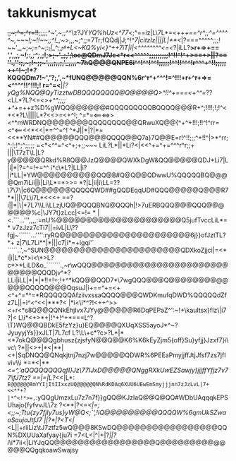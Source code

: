 # takkunismycat

~~,,~;^=;^r=!!,~~;;;;^~',~;;^^\z?JY*YQ%hUz<^77*<;^=\=iz|L\7L*=*<+++==^r^;;^=^^^^
^~,~~~!;~!!~~;;^!_;~*>,,,~;^;;=7Tr;fQQdj|J;^!*^7|citzIz\||||L|**<*|?===^^^^^;;;!
~~'_,~;~;=^~;:~~,~~*|_^;,~~;^~~+L<~KQ%yi<}^++7iT|i|<^^^^^^^^<=<*?|iLL?**>r+=>+==
',',,_;,~!;:,;^;_,;!;~~>;~'_;,';\oo@QDmJ7Jc<*r<<^^^^^;;;;;;;;;!^!!^!^+>==+>||?==
''.,'':;,~;!~;;~',,,;,,;,'_,,,,~7hQ@@@QNPE6i^^!^^!^^!;;;;;!^^!!^^^!r^^^+^!!;;;;;
++^!~~~;!*?KQQQDm7!~','?;,',~*fUNQ@@@@@QQN%6r^r^+^^^!=^!!!+r+^r+=>=<^^^^!!^!!!;!
r=^=<**|*|?yQg%NQQ@QyTizztwDBQQQQQQQQ@Q@@@@Q>^!!^+===<+^^=*??<LL*?L?<=*<>+^^;;;;
+^+*<?<*>=++z%D%gWQQ@@@@@@#QQQQQQQQQBQQQQ@@@R+^;!!!!;!;!^<+<*?L\||||L*?<<>=<+^!;
^=*=<==<=>><^*mWRDNQ@@@@@@@QQQQQQQQ@@QRwuXQ@@{^+^+!!!;!!^!^rr=<^<==<<*<<|*=^^=^!
^*J||*|?|*=<<**YN##Q@@@@@QQQ@@@QQQQ@@Q7a}7Q@@E=r!^!!;;;^+!!^|>*^rr;^;!;!^;^;;;;;
=<*<<?|****|*??*}QQQ@@@@QQQ@@@@@@QQ@@QDSUW@@@Qajj5oyzi<^==^rrr^rr>^^=^<^+;+;;~~~
LiL?L*||*Li?<|<<<c6@@@@@QQDoD6UQQQQQ@@@QQ@@@@@QQQQQQQQ#qjL+*<*<+>^+=^+=^^^r^r;;+
|||\T7zT\L|L?<?<?*>y@@@@@QRkd%R8Q@@JzQ@@@@QWXkDgW&QQ@@@@@QDJ*Li7|L|i|*|?=^=!+=^^
i*c\*L?|LL|i?|i*LL|*YW@@@@@@@@@@QQ@B#Q@Q@@QDwwU%QQQQQBQ@@@@Qm7iLii||i|Li\L*=*>>=
*?|L|ii|i\LL=??\7\7\|c6Q@@@@@@QQQQQWD##gQQDEqqUD#QQQ@@@@@Q@@@R7**|||\7L\i7L*<<<+
==?i||*|\|*7L7\\Li\LLzjUQ@@QQQBNQ@QQQh|!>7uERBQQQ@@@QQQ@@@@@@@%c|\JY7t}zLcc|<=!=
*<?i?***L<|?||L7i|Li|ij;!5%BQDUjJLL*!;;;;!^iXQ@@@@@@@@@@@@@@@@@K77zc7z7i\L|L*^<>
|<<?<<Li7iLi|L???<|\?7},`',!^;;~~~~;;;;;;!<oN@@@@@@@@@@@@@@@@@@QwJJ7tJz7x7\|=^^^
?\|LL?LL|???||cL*|||?zX*.``.'''',,,:~~~~;+nDQ@@@@@@@@@@@@@@@@@@@QjIzzz777TLL|*<=
7z|7Li\iv7i<***<*|L|+|EX>.```...''',,,,:=nU%@@@@@@@@@@@@@@@@@@@@@Q5jufTvccLiL*=*
v7zJzz7cTi7||=ivL|L\??fgj~``````...'''':ryRQ@@@@@@@@@@@@@@@@@@@@@@6j}}ofJztTL?*+
z|7\L7Li**|*|||c7|i*=+igqi'` `````..',~^SUN@@@@@@@@@@@@@@@@@@@@@@@QDXkoZjjci|=<*
i|i|L*c*>i<\*>L?c*>*LiLD&o_```````.,~r\wQQQ@@@@@@@@@@@@@@@@@@@@@@@@@@@@QQQDjv^*?
LLi|iLL|*|*|<L<|||*=?r*PN6L'``.,'.';coDQ@@@@@@@@@@@@@@@@@@@QQQ@@@@@@@@@QQN%KTL|*
<*|+|r<|L<<*<?*?|*<|<|*hQQD7_!cmT!|}qNQQ@@@@@@@@@@@@@@@@@@QQQQ@@@@@Q%KmjzLci<i+|
|?+*<|=>*!<!+!<!====*L|h@@@QDANQQ8&@@@@@@@@@@@@@@@@@@@@@QQQQQQQ@@@@QUuJ7??+^=+?*
L|*|i\*|=*!+r+^!^!^+*?*mQ@@@QQWk6DQQ@@@@@@@@@@@@@@@@@@@@QQQQQQQ@@@QA}{\Lv=|L*<L=
*<|*7|?=|<=!^>!+!+;!+^*kQQ@@QQD7*\7wgQQQ@@@Q@@@@@@@@@@@@@QQQQQ@@@QqsuJ|i<?7=|L+*
<L*i*>+==^+=<+<^+^=*^=*RQQQQQQAfziivxssaQQQQ@@@QWDKmufqDWD%QQQQQdZfz7L||=i^<i==<
|c**+*^*^==<><^<<|***<EQ@@QQQDZmwff7z|zzQ@@@@@@DdAK6qUqP|!LjjtmdS}unsi7\L|?L*>?<
|*i<\i*^?!<++^>><+r<*s8Q@@QQNkEhjIvx7JYy@@@@@@R6DqPEPaZ^':~!+\kauItsx}fIz\|i7?|<
L\i*<+>*+|!^+!^+*===<XQ@@@QNUUmjy7uJ}j}%@@Q@@gXE6kkPUjj;.''_;jyf}jnxnI7c7?TIJ\\\
n7|ic\i**<<r!<>L^?\T}WQ@@QBDkE5fzYz}u}EQ@@@@QXUqXSS5ayoJ*^~?JyuyyjYs}}xJLT|7L7cf
L?\L\+c*?c>?L*|*<*7okQ@@@Qgbhusz{zjsfyN@@Q@@K6%K6kEyZjm5{off}Su}yfjj}Jzxf7}i\vc\
?*||<>+|*<|**|<+|SqDNQQ@QNqkjtnj7nzj7w@@@@@QDWR%6PEEaPmyjjffJtjJfsf7zs7jfIviv\\i
*=*<|**<<?>*=^,'aQQQQQQQQqfI}Jz\77IJxD@@@@@QNggRXkUwEZSawjy}jjjffYfjz7v77\fJ7tz?
==|=|L?*<<|L*: `E@@@@@@8mYYIjItIIxxzUQ@@@@@QN%RdKDAq6XUU6UEwEmSmyjjjnn7zJzLvL|7+
<<**+?|*^<!*>=,`:yQQgUmzxLu7z7n7f}}gQQ@KJzIaQ@@Q@QQ#WDbUAqqqkEPSUhajo{fyfvvJL\7z
?<**|?<=*<|=;<;;~;Ttu{zy7fjIy7us}yW@Q<;`',!iQ@@@@@@@@@QQQQW%6qmUkSZwaoSaujaJtfJ7
||?\*|?<T<|*<L||+riiLiz\tJ7ztfz5wQ@@@8KSwDQ@@@@@@@@@@@@@@@@@QQN%DXUUaXafyay{ju7i
=7<L\<|^|+|?*||?i*\\i*7ii<|LiYJqQQ@@@@@@@@@@@@@@@@@Q@@@@@@@@@@@@@@QQgqkoawSwajsy

